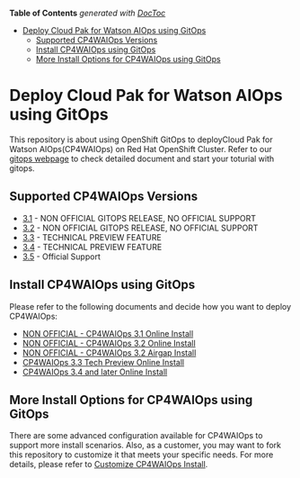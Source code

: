 <!-- START doctoc generated TOC please keep comment here to allow auto update -->
<!-- DON'T EDIT THIS SECTION, INSTEAD RE-RUN doctoc TO UPDATE -->
**Table of Contents**  *generated with [DocToc](https://github.com/thlorenz/doctoc)*

- [Deploy Cloud Pak for Watson AIOps using GitOps](#deploy-cloud-pak-for-watson-aiops-using-gitops)
  - [Supported CP4WAIOps Versions](#supported-cp4waiops-versions)
  - [Install CP4WAIOps using GitOps](#install-cp4waiops-using-gitops)
  - [More Install Options for CP4WAIOps using GitOps](#more-install-options-for-cp4waiops-using-gitops)

<!-- END doctoc generated TOC please keep comment here to allow auto update -->

# Deploy Cloud Pak for Watson AIOps using GitOps

This repository is about using OpenShift GitOps to deployCloud Pak for Watson AIOps(CP4WAIOps) on Red Hat OpenShift Cluster. Refer to our [gitops webpage](https://ibm.github.io/cp4waiops-gitops/docs/) to check detailed document and start your toturial with gitops.

## Supported CP4WAIOps Versions

- [3.1](https://www.ibm.com/docs/en/cloud-paks/cloud-pak-watson-aiops/3.1.0) - NON OFFICIAL GITOPS RELEASE, NO OFFICIAL SUPPORT
- [3.2](https://www.ibm.com/docs/en/cloud-paks/cloud-pak-watson-aiops/3.2.0) - NON OFFICIAL GITOPS RELEASE, NO OFFICIAL SUPPORT
- [3.3](https://www.ibm.com/docs/en/cloud-paks/cloud-pak-watson-aiops/3.3.0) - TECHNICAL PREVIEW FEATURE
- [3.4](https://www.ibm.com/docs/en/cloud-paks/cloud-pak-watson-aiops/3.4.0) - TECHNICAL PREVIEW FEATURE
- [3.5](https://www.ibm.com/docs/en/cloud-paks/cloud-pak-watson-aiops/3.5.0) - Official Support

## Install CP4WAIOps using GitOps

Please refer to the following documents and decide how you want to deploy CP4WAIOps:

- [NON OFFICIAL - CP4WAIOps 3.1 Online Install](./docs/how-to-deploy-cp4waiops-31.md)
- [NON OFFICIAL - CP4WAIOps 3.2 Online Install](./docs/how-to-deploy-cp4waiops-32.md)
- [NON OFFICIAL - CP4WAIOps 3.2 Airgap Install](./docs/how-to-deploy-airgap-32.md)
- [CP4WAIOps 3.3 Tech Preview Online Install](./docs/how-to-deploy-cp4waiops-33.md)
- [CP4WAIOps 3.4 and later Online Install](./docs/how-to-deploy-cp4waiops.md)

## More Install Options for CP4WAIOps using GitOps

There are some advanced configuration available for CP4WAIOps to support more install scenarios. Also, as a customer, you may want to fork this repository to customize it that meets your specific needs. For more details, please refer to [Customize CP4WAIOps Install](https://github.com/IBM/cp4waiops-gitops/blob/docs/docs/cp4waiops-custom-install.md).

